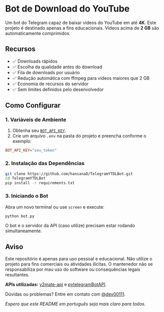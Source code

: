 # Bot de Download do YouTube

Um bot do Telegram capaz de baixar vídeos do YouTube em até **4K**. Este projeto é destinado apenas a fins educacionais. Vídeos acima de **2 GB** são automaticamente comprimidos.

## Recursos
- ✅ Downloads rápidos
- ✅ Escolha da qualidade antes do download
- ✅ Fila de downloads por usuário
- ✅ Redução automática com ffmpeg para vídeos maiores que 2 GB
- ✅ Economia de recursos do servidor
- ✅ Sem limites definidos pelo desenvolvedor

## Como Configurar

### 1. Variáveis de Ambiente
1. Obtenha seu [`BOT_API_KEY`](https://core.telegram.org/bots/tutorial#obtain-your-bot-token).
2. Crie um arquivo `.env` na pasta do projeto e preencha conforme o exemplo:

```ini
BOT_API_KEY="seu_token"
```

### 2. Instalação das Dependências
```bash
git clone https://github.com/hansanaD/TelegramYTDLBot.git
cd TelegramYTDLBot
pip install -r requirements.txt
```

### 3. Iniciando o Bot
Abra um novo terminal ou use `screen` e execute:

```bash
python bot.py
```

O bot e o servidor da API (caso utilize) precisam estar rodando simultaneamente.

## Aviso
Este repositório é apenas para uso pessoal e educacional. Não utilize o projeto para fins comerciais ou atividades ilícitas. O mantenedor não se responsabiliza por mau uso do software ou consequências legais resultantes.

**APIs utilizadas:** [y2mate-api](https://github.com/Simatwa/y2mate-api/) e [pytelegramBotAPI](https://github.com/eternnoir/pyTelegramBotAPI/).

Dúvidas ou problemas? Entre em contato com [@dev00111](https://t.me/dev00111).

_Espero que este README em português seja mais claro para todos._
